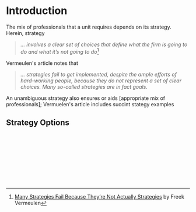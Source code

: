 
# Introduction

The mix of professionals that a unit requires depends on its strategy.  Herein, strategy

> _... involves a clear set of choices that define what the firm is going to do and what it’s not going to do_[^vermeulen]

Vermeulen's article notes that

> _... strategies fail to get implemented, despite the ample efforts of hard-working people, because they do not represent a set of clear choices.  Many so-called strategies are in fact goals._

An unambiguous strategy also ensures or aids [appropriate mix of professionals]; Vermuelen's article includes succint stategy examples 


## Strategy Options


<br>
<br>

<br>
<br>

<br>
<br>

<br>
<br>

[^vermeulen]: <a href="https://hbr.org/2017/11/many-strategies-fail-because-theyre-not-actually-strategies" target="_blank">Many Strategies Fail Because They’re Not Actually Strategies</a> by Freek Vermeulen